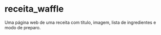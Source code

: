 # receita_waffle
 Uma página web de uma receita com título, imagem, lista de ingredientes e modo de preparo.
